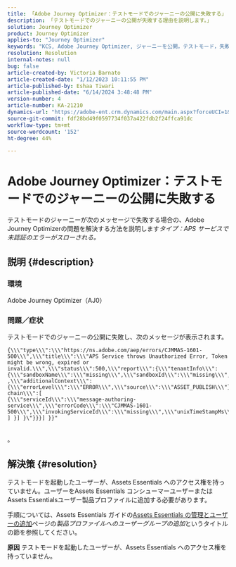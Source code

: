 ```yaml
---
title: 「Adobe Journey Optimizer：テストモードでのジャーニーの公開に失敗する」
description: 「テストモードでのジャーニーの公開が失敗する理由を説明します。」
solution: Journey Optimizer
product: Journey Optimizer
applies-to: "Journey Optimizer"
keywords: "KCS, Adobe Journey Optimizer, ジャーニーを公開，テストモード，失敗，AJO"
resolution: Resolution
internal-notes: null
bug: false
article-created-by: Victoria Barnato
article-created-date: "1/12/2023 10:11:55 PM"
article-published-by: Eshaa Tiwari
article-published-date: "6/14/2024 3:48:48 PM"
version-number: 4
article-number: KA-21210
dynamics-url: "https://adobe-ent.crm.dynamics.com/main.aspx?forceUCI=1&pagetype=entityrecord&etn=knowledgearticle&id=da48411e-c692-ed11-aad1-6045bd006d92"
source-git-commit: fdf28bd49f0597734f037a422fdb2f24ffca91dc
workflow-type: tm+mt
source-wordcount: '152'
ht-degree: 44%

---
```


# Adobe Journey Optimizer：テストモードでのジャーニーの公開に失敗する


テストモードのジャーニーが次のメッセージで失敗する場合の、Adobe Journey Optimizerの問題を解決する方法を説明します&#x200B;*タイプ：APS サービスで未認証のエラーがスローされる。*

## 説明 {#description}


### 環境

Adobe Journey Optimizer（AJ0）

### <b>問題／症状</b>

テストモードでのジャーニーの公開に失敗し、次のメッセージが表示されます。


```
{\\\"type\\\":\\\"https://ns.adobe.com/aep/errors/CJMMAS-1601-500\\\",\\\"title\\\":\\\"APS Service throws Unauthorized Error, Token might be wrong, expired or invalid.\\\",\\\"status\\\":500,\\\"report\\\":{\\\"tenantInfo\\\":
{\\\"sandboxName\\\":\\\"missing\\\",\\\"sandboxId\\\":\\\"missing\\\",\\\"imsOrgId\\\":\\\"missing\\\"}
,\\\"additionalContext\\\":{\\\"errorLevel\\\":\\\"ERROR\\\",\\\"source\\\":\\\"ASSET_PUBLISH\\\"}},\\\"error-chain\\\":[ 
{\\\"serviceId\\\":\\\"message-authoring-service\\\",\\\"errorCode\\\":\\\"CJMMAS-1601-500\\\",\\\"invokingServiceId\\\":\\\"missing\\\",\\\"unixTimeStampMs\\\":«REDACTED»}
] }] }\"}}}] }}"
```

<br>。

## 解決策 {#resolution}


テストモードを起動したユーザーが、Assets Essentials へのアクセス権を持っていません。ユーザーをAssets Essentials コンシューマーユーザーまたはAssets Essentialsユーザー製品プロファイルに追加する必要があります。

手順については、Assets Essentials ガイドの[Assets Essentials の管理とユーザーの追加](https://experienceleague.adobe.com/docs/experience-manager-assets-essentials/help/get-started-admins/deploy-administer.html?lang=ja#add-users-to-product-profiles)ページの&#x200B;*製品プロファイルへのユーザーグループの追加*&#x200B;というタイトルの節を参照してください。

<b>原因</b>
テストモードを起動したユーザーが、Assets Essentials へのアクセス権を持っていません。
